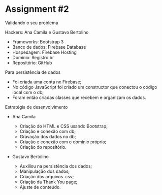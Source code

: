 # Assignment #2

Validando o seu problema

Hackers: Ana Camila e Gustavo Bertolino

- Frameworks: Bootstrap 3
- Banco de dados: Firebase Database
- Hospedagem: Firebase Hosting
- Domínio: Registro.br
- Repositório: GitHub

Para persistência de dados 
- Foi criada uma conta no Firebase;
- No código JavaScript foi criado um constructor que conectou o código local com o db;
- Foram então criadas classes que recebem e organizam os dados. 

Estratégia de desenvolvimento

- Ana Camila
  - Criação do HTML e CSS usando Bootstrap;
  - Criação e conexão com db;
  - Gravação dos dados no db;
  - Criação e conexão com o domínio próprio;
  - Criação do repositório.
  
- Gustavo Bertolino
  - Auxiliou na persistência dos dados;
  - Manipulação dos dados;
  - Criação dos arquivos .csv;
  - Criação da Thank You page;
  - Ajuste de conteúdo.
  

